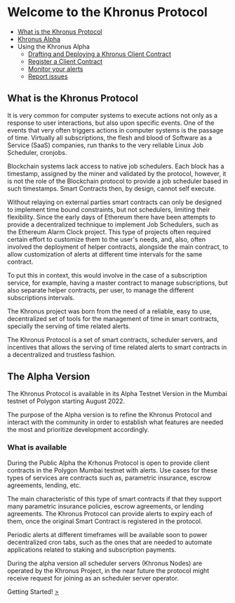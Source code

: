 # Welcome to the Khronus Protocol 

* [What is the Khronus Protocol](#what-is-the-khronus-protocol)
* [Khronus Alpha](#the-alpha-version)
* Using the Khronus Alpha
    * [Drafting and Deploying a Khronus Client Contract](./drafting-deploying) 
    * [Register a Client Contract](./register)
    * [Monitor your alerts](./monitor)
    * [Report issues](./report)

## What is the Khronus Protocol

It is very common for computer systems to execute actions not only as a response to user interactions, but also upon specific events. One of the events that very often triggers actions in computer systems is the passage of time. 
Virtually all subscriptions, the flesh and blood of Software as a Service (SaaS) companies, run thanks to the very reliable Linux Job Scheduler, cronjobs.

Blockchain systems lack access to native job schedulers. Each block has a timestamp, assigned by the miner and validated by the protocol, however, it is not the role of the Blockchain protocol to provide a job scheduler based in such timestamps. Smart Contracts then, by design, cannot self execute. 

Without relaying on external parties smart contracts can only be designed to implement time bound constraints, but not schedulers, limiting their flexibility. Since the early days of Ethereum there have been attempts to provide a decentralized technique to implement Job Schedulers, such as the Ethereum Alarm Clock project. This type of projects often required certain effort to customize them to the user's needs, and, also, often involved the deployment of helper contracts, alongside the main contract, to allow customization of alerts at different time intervals for the same contract. 

To put this in context, this would involve in the case of a subscription service, for example, having a master contract to manage subscriptions, but also separate helper contracts, per user, to manage the different subscriptions intervals. 

The Khronus project was born from the need of a reliable, easy to use, decentralized set of tools for the management of time in smart contracts, specially the serving of time related alerts. 

The Khronus Protocol is a set of smart contracts, scheduler servers, and incentives that allows the serving of time related alerts to smart contracts in a decentralized and trustless fashion.

## The Alpha Version

The Khronus Protocol is available in its Alpha Testnet Version in the Mumbai testnet of Polygon starting August 2022.

The purpose of the Alpha version is to refine the Khronus Protocol and interact with the community in order to establish what features are needed the most and prioritize development accordingly.

### What is available

During the Public Alpha the Krhonus Protocol is open to provide client contracts in the Polygon Mumbai testnet with alerts. Use cases for these types of services are contracts such as, parametric insurance, escrow agreements, lending, etc. 

The main characteristic of this type of smart contracts if that they support many parametric insurance policies, escrow agreements, or lending agreements. The Khronus Protocol can provide alerts to expiry each of them, once the original Smart Contract is registered in the protocol. 

Periodic alerts at different timeframes will be available soon to power decentralized cron tabs, such as the ones that are needed to automate applications related to staking and subscription payments. 

During the alpha version all scheduler servers (Khronus Nodes) are operated by the Khronus Project, in the near future the protocol might receive request for joining as an scheduler server operator.

Getting Started! [>](./register)



